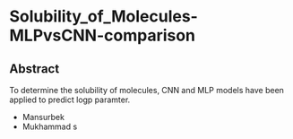 # Solubility_of_Molecules-MLPvsCNN-comparison
## Abstract
To determine the solubility of molecules, CNN and MLP models have been applied to predict logp paramter.


* Mansurbek
* Mukhammad
 s
